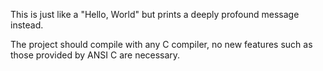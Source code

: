 This is just like a "Hello, World" but prints a deeply profound message instead.

The project should compile with any C compiler, no new features such as those provided by ANSI C are necessary.
